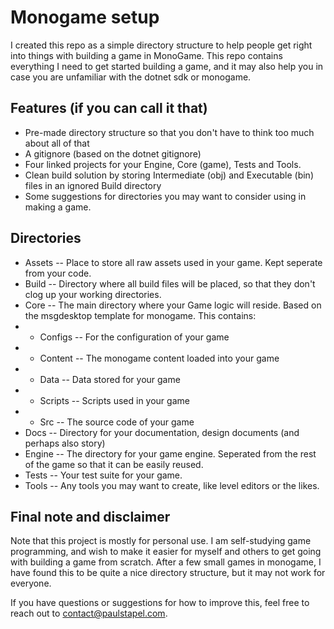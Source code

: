 # Monogame setup

I created this repo as a simple directory structure to help people get right into things with building a game in MonoGame. This repo contains everything I need to get started building a game, and it may also help you in case you are unfamiliar with the dotnet sdk or monogame. 

## Features (if you can call it that)

- Pre-made directory structure so that you don't have to think too much about all of that
- A gitignore (based on the dotnet gitignore)
- Four linked projects for your Engine, Core (game), Tests and Tools. 
- Clean build solution by storing Intermediate (obj) and Executable (bin) files in an ignored Build directory
- Some suggestions for directories you may want to consider using in making a game. 

## Directories

- Assets -- Place to store all raw assets used in your game. Kept seperate from your code. 
- Build -- Directory where all build files will be placed, so that they don't clog up your working directories. 
- Core -- The main directory where your Game logic will reside. Based on the msgdesktop template for monogame. This contains:
- - Configs -- For the configuration of your game
- - Content -- The monogame content loaded into your game
- - Data -- Data stored for your game
- - Scripts -- Scripts used in your game
- - Src -- The source code of your game
- Docs -- Directory for your documentation, design documents (and perhaps also story)
- Engine -- The directory for your game engine. Seperated from the rest of the game so that it can be easily reused. 
- Tests -- Your test suite for your game. 
- Tools -- Any tools you may want to create, like level editors or the likes. 

## Final note and disclaimer
Note that this project is mostly for personal use. I am self-studying game programming, and wish to make it easier for myself and others to get going with building a game from scratch. After a few small games in monogame, I have found this to be quite a nice directory structure, but it may not work for everyone. 

If you have questions or suggestions for how to improve this, feel free to reach out to contact@paulstapel.com. 

